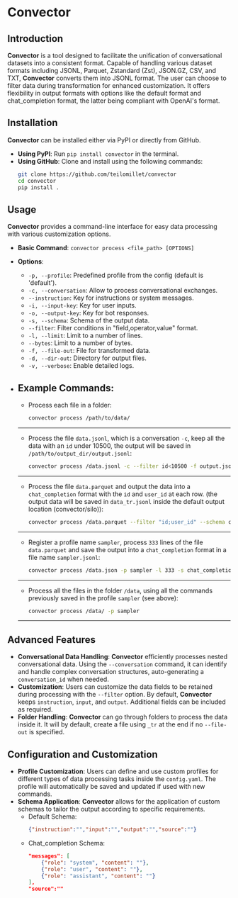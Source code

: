 
# Convector

## Introduction
**Convector** is a tool designed to facilitate the unification of conversational datasets into a consistent format. Capable of handling various dataset formats including JSONL, Parquet, Zstandard (Zst), JSON.GZ, CSV, and TXT, **Convector** converts them into JSONL format. The user can choose to filter data during transformation for enhanced customization. It offers flexibility in output formats with options like the default format and chat_completion format, the latter being compliant with OpenAI's format.

## Installation
**Convector** can be installed either via PyPI or directly from GitHub.

- **Using PyPI**: Run `pip install convector` in the terminal.
- **Using GitHub**: Clone and install using the following commands:
  ```bash
  git clone https://github.com/teilomillet/convector
  cd convector
  pip install .
  ```

## Usage
**Convector** provides a command-line interface for easy data processing with various customization options.

- **Basic Command**: `convector process <file_path> [OPTIONS]`
- **Options**:
  - `-p, --profile`: Predefined profile from the config (default is 'default').
  - `-c, --conversation`: Allow to process conversational exchanges.
  - `--instruction`: Key for instructions or system messages.
  - `-i, --input-key`: Key for user inputs.
  - `-o, --output-key`: Key for bot responses.
  - `-s, --schema`: Schema of the output data.
  - `--filter`: Filter conditions in "field,operator,value" format.
  - `-l, --limit`: Limit to a number of lines.
  - `--bytes`: Limit to a number of bytes.
  - `-f, --file-out`: File for transformed data.
  - `-d, --dir-out`: Directory for output files.
  - `-v, --verbose`: Enable detailed logs.

- **Example Commands**: 
  ---------------------------------------
  - Process each file in a folder:
    ```bash
    convector process /path/to/data/
    ```
  ---------------------------------------
  - Process the file `data.jsonl`, which is a conversation `-c`, keep all the data with an `id` under 10500, the output will be saved in `/path/to/output_dir/output.jsonl`:
    ```bash
    convector process /data.jsonl -c --filter id<10500 -f output.jsonl -d /output_dir/
    ```
  ---------------------------------------
  - Process the file `data.parquet` and output the data into a `chat_completion` format with the `id` and `user_id` at each row. (the output data will be saved in `data_tr.jsonl` inside the default output location (convector/silo)):
    ```bash
    convector process /data.parquet --filter "id;user_id" --schema chat_completion
    ```
  ---------------------------------------
  - Register a profile name `sampler`, process `333` lines of the file `data.parquet` and save the output into a `chat_completion` format in a file name `sampler.jsonl`:
    ```bash
    convector process /data.json -p sampler -l 333 -s chat_completion -f sampler.jsonl
    ```
  ---------------------------------------
  - Process all the files in the folder `/data`, using all the commands previously saved in the profile `sampler` (see above):
    ```bash
    convector process /data/ -p sampler
    ```
  ---------------------------------------

## Advanced Features
- **Conversational Data Handling**: **Convector** efficiently processes nested conversational data. Using the `--conversation` command, it can identify and handle complex conversation structures, auto-generating a `conversation_id` when needed.
- **Customization**: Users can customize the data fields to be retained during processing with the `--filter` option. By default, **Convector** keeps `instruction`, `input`, and `output`. Additional fields can be included as required.
- **Folder Handling**: **Convector** can go through folders to process the data inside it. It will by default, create a file using `_tr` at the end if no `--file-out` is specified.

## Configuration and Customization
- **Profile Customization**: Users can define and use custom profiles for different types of data processing tasks inside the `config.yaml`. The profile will automatically be saved and updated if used with new commands.
- **Schema Application**: **Convector** allows for the application of custom schemas to tailor the output according to specific requirements. 
  - Default Schema:
    ```json
    {"instruction":"","input":"","output":"","source":""}
    ```
  - Chat_completion Schema:
    ```json
    "messages": [
        {"role": "system", "content": ""},
        {"role": "user", "content": ""},
        {"role": "assistant", "content": ""}
    ],
    "source":""
    ```
